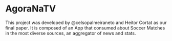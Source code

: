 # AgoraNaTV

This project was developed by @celsopalmeiraneto and Heitor Cortat as our final paper.
It is composed of an App that consumed about Soccer Matches in the most diverse sources, an aggregator of news and stats.
